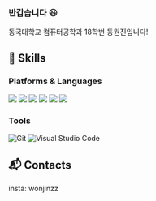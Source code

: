 ### 반갑습니다 😃
동국대학교 컴퓨터공학과 18학번 동원진입니다!

## 💪 Skills
### Platforms & Languages
<p align="left">
<img src="https://img.shields.io/badge/CSS3-1572B6?style=for-the-square&logo=CSS3&logoColor=white"/>
<img src="https://img.shields.io/badge/Node.js-339933?style=for-the-square&logo=Node.js&logoColor=white"/>
<img src="https://img.shields.io/badge/C++-00599C?style=for-the-square&logo=c%2B%2B&logoColor=white"/>
<img src="https://img.shields.io/badge/python-3776AB?style=for-the-square&logo=python&logoColor=white">
<img src="https://img.shields.io/badge/javascript-F7DF1E?style=for-the-square&logo=javascript&logoColor=black">
<img src="https://img.shields.io/badge/mysql-4479A1?style=for-the-square&logo=mysql&logoColor=white">


### Tools
![Git](https://img.shields.io/badge/Git-F05032.svg?&style=for-the-square&logo=Git&logoColor=white)
![Visual Studio Code](https://img.shields.io/badge/Visual%20Studio%20Code-007ACC.svg?&style=for-the-square&logo=Visual%20Studio%20Code&logoColor=white)
  
## 📬 Contacts
insta: wonjinzz

<!--
**wonjinzz/wonjinzz** is a ✨ _special_ ✨ repository because its `README.md` (this file) appears on your GitHub profile.

Here are some ideas to get you started:

- 🔭 I’m currently working on ...
- 🌱 I’m currently learning ...
- 👯 I’m looking to collaborate on ...
- 🤔 I’m looking for help with ...
- 💬 Ask me about ...
- 📫 How to reach me: ...
- 😄 Pronouns: ...
- ⚡ Fun fact: ...
-->
